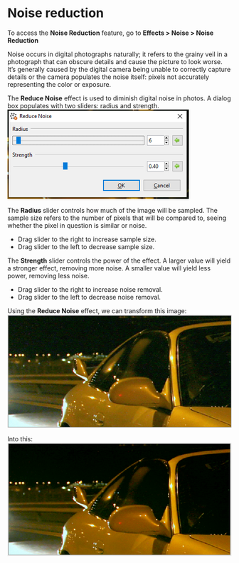 # Noise reduction #

To access the **Noise Reduction** feature, go to **Effects > Noise > Noise Reduction**

Noise occurs in digital photographs naturally; it refers to the grainy veil in a photograph that can obscure details and cause the picture to look worse. It’s generally caused by the digital camera being unable to correctly capture details or the camera populates the noise itself: pixels not accurately representing the color or exposure.  

The **Reduce Noise** effect is used to diminish digital noise in photos. A dialog box populates with two sliders: radius and strength.  
![noisebox](img/noisebox.PNG)

The **Radius** slider controls how much of the image will be sampled. The sample size refers to the number of pixels that will be compared to, seeing whether the pixel in question is similar or noise. 

* Drag slider to the right to increase sample size.  
* Drag slider to the left to decrease sample size.  

The **Strength** slider controls the power of the effect. A larger value will yield a stronger effect, removing more noise. A smaller value will yield less power, removing less noise.

* Drag slider to the right to increase noise removal.  
* Drag slider to the left to decrease noise removal.  

Using the **Reduce Noise** effect, we can transform this image:  
  ![noise](img/noise.PNG)

Into this:  
  ![noiseafter](img/noiseafter.PNG)
